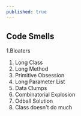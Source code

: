 ```yaml
---
published: true
---
```

## Code Smells

1.Bloaters
   1. Long Class
   2. Long Method
   3. Primitive Obsession
   4. Long Parameter List
   5. Data Clumps
   6. Combinatorial Explosion
   7. Odball Solution
   8. Class doesn't do much
